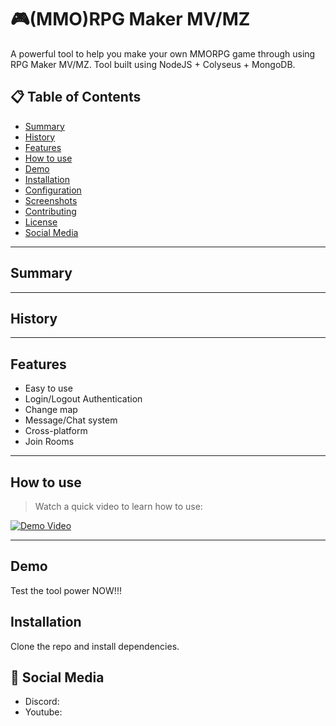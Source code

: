 # 🎮(MMO)RPG Maker MV/MZ
A powerful tool to help you make your own MMORPG game through using RPG Maker MV/MZ. Tool built using NodeJS + Colyseus + MongoDB.

## 📋 Table of Contents

- [Summary](#summary)
- [History](#history)
- [Features](#features)
- [How to use](#how-to-use)
- [Demo](#demo)
- [Installation](#installation)
- [Configuration](#configuration)
- [Screenshots](#screenshots)
- [Contributing](#contributing)
- [License](#license)
- [Social Media](#-social-media)


---

## Summary

---

## History

---

## Features

- Easy to use
- Login/Logout Authentication
- Change map
- Message/Chat system
- Cross-platform
- Join Rooms

---

## How to use

> Watch a quick video to learn how to use:

[![Demo Video](https://img.youtube.com/vi/dQw4w9WgXcQ/0.jpg)](https://www.youtube.com/watch?v=dQw4w9WgXcQ)

---

## Demo

Test the tool power NOW!!!

## Installation

Clone the repo and install dependencies.

## 📱 Social Media

- Discord:
- Youtube: 
